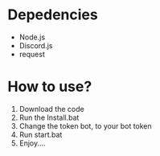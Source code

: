 # Depedencies
 - Node.js
 - Discord.js
 - request
# How to use?
 1. Download the code
 2. Run the Install.bat
 3. Change the token bot, to your bot token
 4. Run start.bat
 5. Enjoy....
